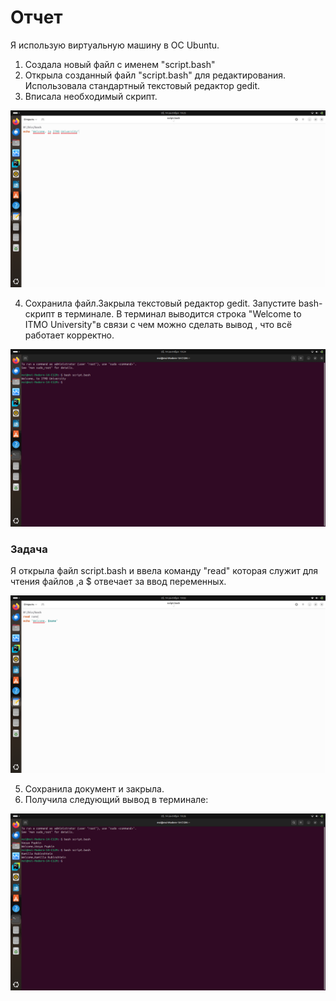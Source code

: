 # Отчет 
Я использую виртуальную машину в OC Ubuntu.

1. Создала новый файл с именем "script.bash"
2. Открыла созданный файл "script.bash" для редактирования. Использовала стандартный текстовый редактор gedit.
3. Вписала необходимый скрипт.

![скриншот](https://github.com/kamilla-itmo/lab1-/blob/main/file%20script.bash.png)

4. Сохранила файл.Закрыла текстовый редактор gedit. Запустите bash-скрипт в терминале. В терминал выводится строка "Welcome to ITMO University"в связи с чем можно сделать вывод , что всё работает корректно.

![скриншот](https://github.com/kamilla-itmo/lab1-/blob/main/%D0%A1%D0%BD%D0%B8%D0%BC%D0%BE%D0%BA%20%D1%8D%D0%BA%D1%80%D0%B0%D0%BD%D0%B0%20%D0%BE%D1%82%202024-09-14%2019-24-55.png)

###  Задача
Я открыла файл script.bash и ввела команду "read" которая служит для чтения файлов ,а $ отвечает за ввод переменных.

![скриншот](https://github.com/kamilla-itmo/lab1-/blob/main/code)

5. Сохранила документ и закрыла.
6. Получила следующий вывод в терминале:
   
![скриншот](https://github.com/kamilla-itmo/lab1-/blob/main/%D0%A1%D0%BD%D0%B8%D0%BC%D0%BE%D0%BA%20%D1%8D%D0%BA%D1%80%D0%B0%D0%BD%D0%B0%20%D0%BE%D1%82%202024-09-14%2019-26-26.png)
